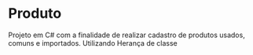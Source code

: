 # Produto
Projeto em C# com a finalidade de realizar cadastro de produtos usados, comuns e importados. Utilizando Herança de classe 
